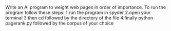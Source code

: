 Write an AI program to weight web pages in order of importance.
To run the program follow these steps: 
1.run the program in spyder
2.open your terminal 
3.then cd followed by the directory of the file
4.finally python pagerank.py followed by the corpus of your choice
